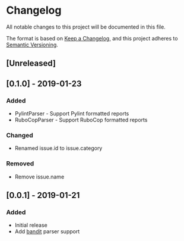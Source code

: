 # Changelog
All notable changes to this project will be documented in this file.

The format is based on [Keep a Changelog](https://keepachangelog.com/en/1.0.0/),
and this project adheres to [Semantic Versioning](https://semver.org/spec/v2.0.0.html).

## [Unreleased]

## [0.1.0] - 2019-01-23
### Added 
- PylintParser - Support Pylint formatted reports
- RuboCopParser - Support RuboCop formatted reports

### Changed
- Renamed issue.id to issue.category

### Removed
- Remove issue.name 

## [0.0.1] - 2019-01-21
### Added
- Initial release
- Add [bandit](https://github.com/PyCQA/bandit) parser support
